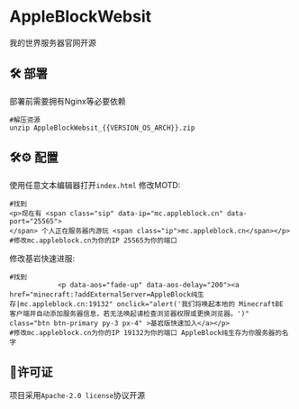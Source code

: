 # AppleBlockWebsit
我的世界服务器官网开源

## 🛠️ 部署
部署前需要拥有Nginx等必要依赖
``` shell
#解压资源
unzip AppleBlockWebsit_{{VERSION_OS_ARCH}}.zip
```

## 🛠⚙️ 配置
使用任意文本编辑器打开`index.html`
修改MOTD:
``` shell
#找到
<p>现在有 <span class="sip" data-ip="mc.appleblock.cn" data-port="25565">
</span> 个人正在服务器内游玩 <span class="ip">mc.appleblock.cn</span></p>
#修改mc.appleblock.cn为你的IP 25565为你的端口
```
修改基岩快速进服:
``` shell
#找到
            <p data-aos="fade-up" data-aos-delay="200"><a href="minecraft:?addExternalServer=AppleBlock纯生存|mc.appleblock.cn:19132" onclick="alert('我们将唤起本地的 MinecraftBE 客户端并自动添加服务器信息，若无法唤起请检查浏览器权限或更换浏览器。')" class="btn btn-primary py-3 px-4" >基岩版快速加入</a></p>
#修改mc.appleblock.cn为你的IP 19132为你的端口 AppleBlock纯生存为你服务器的名字
```
## 📖许可证
项目采用`Apache-2.0 license`协议开源
